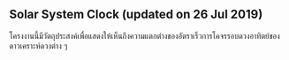 Solar System Clock (updated on 26 Jul 2019)
-------------
โครงงานนี้มีวัตถุประสงค์เพื่อแสดงให้เห็นถึงความแตกต่างของอัตราเร็วการโคจรรอบดวงอาทิตย์ของดาวเคราะห์ดวงต่าง ๆ
